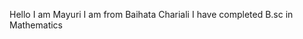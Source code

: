 Hello
I am Mayuri
I am from Baihata Chariali
I have completed B.sc in Mathematics

<!---
Mayuri-50/Mayuri-50 is a ✨ special ✨ repository because its `README.md` (this file) appears on your GitHub profile.
You can click the Preview link to take a look at your changes.
--->
